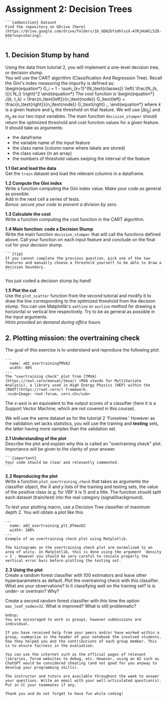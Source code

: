 # Assignment 2: Decision Trees

````{margin}
```{admonition} Dataset
Find the repository on GDrive [here](https://drive.google.com/drive/folders/1b_GDA2bfsUhlvzX-A7RjHoHCL5Z8-bkb?usp=sharing).
```
````
## 1. Decision Stump by hand
Using the data from tutorial 2, you will implement a one-level decision tree, or decision stump.  
You will use the CART algorithm (Classification And Regression Tree). Recall the Gini's index measuring the impurity is defined as:  
\begin{equation*}
G_i = 1 - \sum_{k=1}^{N_\text{classes}} \left( \frac{N_{k, i}}{ N_i} \right)^2 
\end{equation*}
The cost function is
\begin{equation*}
J(k, t_k) = \frac{n_\text{left}}{n_\text{node}} G_\text{left} + \frac{n_\text{right}}{n_\text{node}} G_\text{right} \;,
\end{equation*}
where $k$ is a given feature and $t_k$ the threshold on that feature. We will use $|\Delta\eta_{jj}|$ and $m_{jj}$ as our two input variables. The main function `decision_stumper` should return the optimized threshold and cost function values for a given feature. It should take as arguments:
* the dataframe
* the variable name of the input feature 
* the class name (column name where labels are stored)
* the class values (in an array)
* the numbers of threshold values swiping the interval of the feature

__1.1 Get and load the data__  
Get the `train` dataset and load the relevant columns in a dataframe.

__1.2 Compute the Gini index__    
Write a function computing the Gini index value. Make your code as general as possible.  
Add in the next cell a series of tests.  
_Bonus: secure your code to prevent a division by zero._

__1.3 Calculate the cost__  
Write a function computing the cost function in the CART algorithm. 

__1.4 Main function: code a Decision Stump__  
Write the main function `decision_stumper` that will call the functions defined above. Call your function on each input feature and conclude on the final cut for your decision stump.
````{margin}
```{tip}
If you cannot complete the previous question, pick one of the two features and manually choose a threshold yourself to be able to draw a decision boundary.
```
````
You just coded a decision stump by hand!

__1.5 Plot the cut__  
Use the `plot_scatter` function from the second tutorial and modify it to draw the line corresponding to the optimized threshold from the decision stump. You can use Matplotlib's `axhline` or `axvline` method for drawing a horizontal or vertical line respectively. Try to be as general as possible in the input arguments.  
_Hints provided on demand during office hours._

## 2. Plotting mission: the overtraining check
The goal of this exercise is to understand and reproduce the following plot:

```{figure} ../images/a02_overtrainingTMVA2.png
---
  name: a02_overtrainingTMVA2
  width: 80%
---
The "overtraining check" plot from [TMVA](https://root.cern/manual/tmva/) (MVA stands for MultiVariate Analysis), a library used in High Energy Physics (HEP) within the [ROOT](https://root.cern/) framework.  
 <sub>Image: root-forum, cern.ch</sub>
```

The $x$-axis is an equivalent to the output scores of a classifier (here it is a Support Vector Machine, which are not covered in this course). 

We will use the same dataset as for the tutorial 2 'Forestree.' However as the validation set lacks statistics, you will use the training and __testing__ sets, the latter having more samples than the validation set.

__2.1 Understanding of the plot__  
Describe the plot and explain why this is called an "overtraining check" plot. Importance will be given to the clarity of your answer.  

````{margin}
```{important}
Your code should be clear and relevantly commented. 
```
````
__2.2 Reproducing the plot__  
Write a function `plot_overtraining_check` that takes as arguments the classifier object, the $X$ and $y$ lists of the training and testing sets, the value of the positive class (e.g. for VBF it is 1) and a title. The function should split each dataset (train/test) into the real category (signal/background).

To test your plotting macro, use a Decision Tree classifier of maximum depth 2. You will obtain a plot like this:

```{figure} ../images/a02_overtraining_plt_DTmaxD2.png
---
  name: a02_overtraining_plt_DTmaxD2
  width: 100%
---
Example of an overtraining check plot using Matplotlib.
```
```{warning}
The histograms on the overtraining check plot are normalized to an area of unity. In Matplotlib, this is done using the argument `density = 1`. However you should be very careful to rescale properly the vertical error bars before plotting the testing set.
```

__2.3 Using the plot__  
Create a random forest classifier with 100 estimators and leave other hyperparameters as default. Plot the overtraining check with this classifier. What are your observations? Is it classifying well on the training set? Is is under- or overtrain? Why? 

Create a second random forest classifier with this time the option `max_leaf_nodes=32`.  What is improved? What is still problematic? 

```{important}
&nbsp;  
You are encouraged to work in groups, however submissions are individual.

If you have received help from your peers and/or have worked within a group, summarize in the header of your notebook the involved students, how they helped you and the contributions of each group member. This is to ensure fairness in the evaluation.

You can use the internet such as the official pages of relevant libraries, forum websites to debug, etc. However, using an AI such as ChatGPT would be considered cheating (and not good for you anyway to develop your programming skills).

The instructor and tutors are available throughout the week to answer your questions. Write an email with your well-articulated question(s). Put in CC your teammates if any.

Thank you and do not forget to have fun while coding!
```
